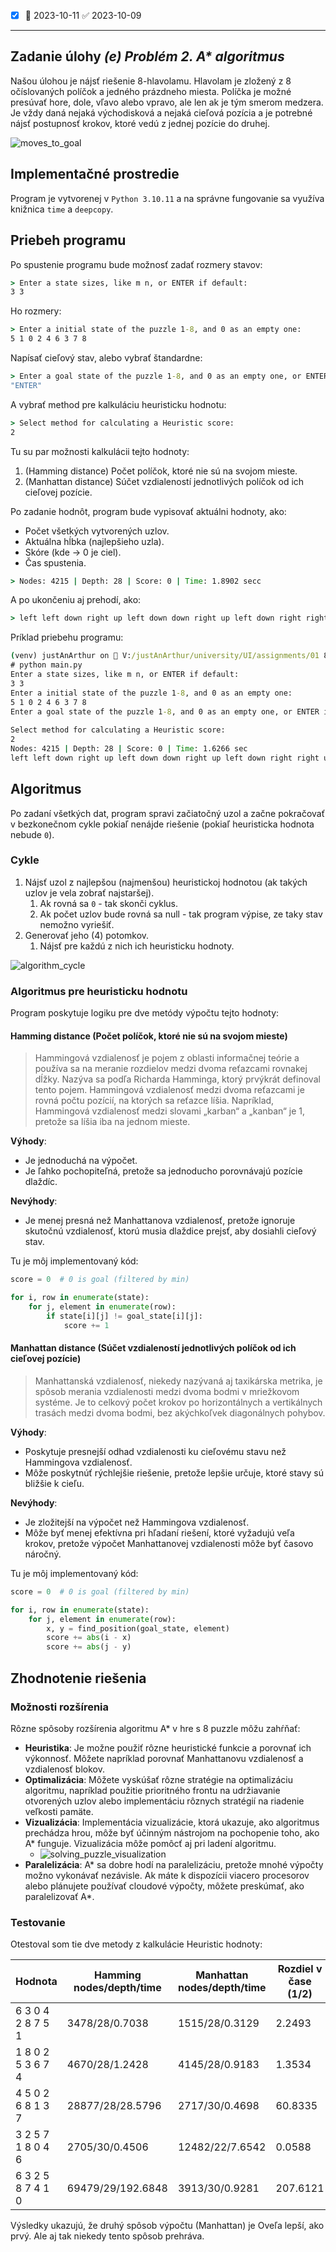 - [x]  📅 2023-10-11 ✅ 2023-10-09

---

## Zadanie úlohy _(e) Problém 2. A* algoritmus_

Našou úlohou je nájsť riešenie 8-hlavolamu. Hlavolam je zložený z 8 očíslovaných políčok a jedného prázdneho miesta.
Políčka je možné presúvať hore, dole, vľavo alebo vpravo, ale len ak je tým smerom medzera. Je vždy daná nejaká
východisková a nejaká cieľová pozícia a je potrebné nájsť postupnosť krokov, ktoré vedú z jednej pozície do druhej.

![moves_to_goal](https://coursera.cs.princeton.edu/algs4/assignments/8puzzle/4moves.png)

## Implementačné prostredie

Program je vytvorenej v `Python 3.10.11` a na správne fungovanie sa využíva knižnica `time` a `deepcopy`.

## Priebeh programu

Po spustenie programu bude možnosť zadať rozmery stavov:

```cmd
> Enter a state sizes, like m n, or ENTER if default: 
3 3
```

Ho rozmery:

```cmd
> Enter a initial state of the puzzle 1-8, and 0 as an empty one:
5 1 0 2 4 6 3 7 8
```

Napísať cieľový stav, alebo vybrať štandardne:

```cmd
> Enter a goal state of the puzzle 1-8, and 0 as an empty one, or ENTER if default:
"ENTER"
```

A vybrať method pre kalkuláciu heuristicku hodnotu:

```cmd
> Select method for calculating a Heuristic score:
2
```

Tu su par možnosti kalkulácii tejto hodnoty:

1. (Hamming distance) Počet políčok, ktoré nie sú na svojom mieste.
2. (Manhattan distance) Súčet vzdialeností jednotlivých políčok od ich cieľovej pozície.

Po zadanie hodnôt, program bude vypisovať aktuálni hodnoty, ako:

- Počet všetkých vytvorených uzlov.
- Aktuálna hĺbka (najlepšieho uzla).
- Skóre (kde -> 0 je ciel).
- Čas spustenia.

```cmd
> Nodes: 4215 | Depth: 28 | Score: 0 | Time: 1.8902 secc
```

A po ukončeniu aj prehodí, ako:

```cmd
> left left down right up left down down right up left down right right up left up right down down left left up up right down down right
```

Príklad priebehu programu:

```cmd
(venv) justAnArthur on  V:/justAnArthur/university/UI/assignments/01 8-puzzle AI solver  main
# python main.py
Enter a state sizes, like m n, or ENTER if default: 
3 3
Enter a initial state of the puzzle 1-8, and 0 as an empty one: 
5 1 0 2 4 6 3 7 8 
Enter a goal state of the puzzle 1-8, and 0 as an empty one, or ENTER if default: 
 
Select method for calculating a Heuristic score: 
2
Nodes: 4215 | Depth: 28 | Score: 0 | Time: 1.6266 sec
left left down right up left down down right up left down right right up left up right down down left left up up right down down right
```

## Algoritmus

Po zadaní všetkých dat, program spravi začiatočný uzol a začne pokračovať v bezkonečnom cykle pokiaľ nenájde riešenie
(pokiaľ heuristicka hodnota nebude `0`).

### Cykle

1. Nájsť uzol z najlepšou (najmenšou) heuristickoj hodnotou (ak takých uzlov je vela zobrať najstaršej).
    1. Ak rovná sa `0` - tak skonči cyklus.
    2. Ak počet uzlov bude rovná sa null - tak program výpise, ze taky stav nemožno vyriešiť.
2. Generovať jeho (4) potomkov.
    1. Nájsť pre každú z nich ich heuristicku hodnoty.

![algorithm_cycle](https://coursera.cs.princeton.edu/algs4/assignments/8puzzle/game-tree.png)

### Algoritmus pre heuristicku hodnotu

Program poskytuje logiku pre dve metódy výpočtu tejto hodnoty:

#### Hamming distance (Počet políčok, ktoré nie sú na svojom mieste)

> Hammingová vzdialenosť je pojem z oblasti informačnej teórie a používa sa na meranie rozdielov medzi dvoma reťazcami
> rovnakej dĺžky. Nazýva sa podľa Richarda Hamminga, ktorý prvýkrát definoval tento pojem.
> Hammingová vzdialenosť medzi dvoma reťazcami je rovná počtu pozícií, na ktorých sa reťazce líšia. Napríklad,
> Hammingová
> vzdialenosť medzi slovami „karban“ a „kanban“ je 1, pretože sa líšia iba na jednom mieste.

**Výhody**:

- Je jednoduchá na výpočet.
- Je ľahko pochopiteľná, pretože sa jednoducho porovnávajú pozície dlaždíc.

**Nevýhody**:

- Je menej presná než Manhattanova vzdialenosť, pretože ignoruje skutočnú vzdialenosť, ktorú musia dlaždice prejsť, aby
  dosiahli cieľový stav.

Tu je môj implementovaný kód:

```python
score = 0  # 0 is goal (filtered by min)

for i, row in enumerate(state):
    for j, element in enumerate(row):
        if state[i][j] != goal_state[i][j]:
            score += 1
```

#### Manhattan distance (Súčet vzdialeností jednotlivých políčok od ich cieľovej pozície)

> Manhattanská vzdialenosť, niekedy nazývaná aj taxikárska metrika, je spôsob merania vzdialenosti medzi dvoma bodmi v
> mriežkovom systéme. Je to celkový počet krokov po horizontálnych a vertikálnych trasách medzi dvoma bodmi, bez
> akýchkoľvek diagonálnych pohybov.

**Výhody**:

- Poskytuje presnejší odhad vzdialenosti ku cieľovému stavu než Hammingova vzdialenosť.
- Môže poskytnúť rýchlejšie riešenie, pretože lepšie určuje, ktoré stavy sú bližšie k cieľu.

**Nevýhody**:

- Je zložitejší na výpočet než Hammingova vzdialenosť.
- Môže byť menej efektívna pri hľadaní riešení, ktoré vyžadujú veľa krokov, pretože výpočet Manhattanovej vzdialenosti
  môže byť časovo náročný.

Tu je môj implementovaný kód:

```python
score = 0  # 0 is goal (filtered by min)

for i, row in enumerate(state):
    for j, element in enumerate(row):
        x, y = find_position(goal_state, element)
        score += abs(i - x)
        score += abs(j - y)
```

## Zhodnotenie riešenia

### Možnosti rozšírenia

Rôzne spôsoby rozšírenia algoritmu A* v hre s 8 puzzle môžu zahŕňať:

- **Heuristika**: Je možne použiť rôzne heuristické funkcie a porovnať ich výkonnosť. Môžete napríklad porovnať
  Manhattanovu vzdialenosť a vzdialenosť blokov.
- **Optimalizácia**: Môžete vyskúšať rôzne stratégie na optimalizáciu algoritmu, napríklad použitie prioritného frontu
  na udržiavanie otvorených uzlov alebo implementáciu rôznych stratégií na riadenie veľkosti pamäte.
- **Vizualizácia**: Implementácia vizualizácie, ktorá ukazuje, ako algoritmus prechádza hrou, môže byť účinným nástrojom
  na pochopenie toho, ako A* funguje. Vizualizácia môže pomôcť aj pri ladení algoritmu.
    - ![solving_puzzle_visualization](https://cdn-images-1.medium.com/max/1600/1*Bz0qSCPmRb509DRYpYEEkQ.jpeg)
- **Paralelizácia**: A* sa dobre hodí na paralelizáciu, pretože mnohé výpočty možno vykonávať nezávisle. Ak máte k
  dispozícii viacero procesorov alebo plánujete používať cloudové výpočty, môžete preskúmať, ako paralelizovať A*.

### Testovanie

Otestoval som tie dve metody z kalkulácie Heuristic hodnoty:

| Hodnota           | Hamming nodes/depth/time | Manhattan nodes/depth/time | Rozdiel v čase (1/2) |
|-------------------|--------------------------|----------------------------|----------------------|
| 6 3 0 4 2 8 7 5 1 | 3478/28/0.7038           | 1515/28/0.3129             | 2.2493               |
| 1 8 0 2 5 3 6 7 4 | 4670/28/1.2428           | 4145/28/0.9183             | 1.3534               |
| 4 5 0 2 6 8 1 3 7 | 28877/28/28.5796         | 2717/30/0.4698             | 60.8335              |
| 3 2 5 7 1 8 0 4 6 | 2705/30/0.4506           | 12482/22/7.6542            | 0.0588               |
| 6 3 2 5 8 7 4 1 0 | 69479/29/192.6848        | 3913/30/0.9281             | 207.6121             |

Výsledky ukazujú, že druhý spôsob výpočtu (Manhattan) je Oveľa lepší, ako prvý. Ale aj tak niekedy tento spôsob
prehráva.